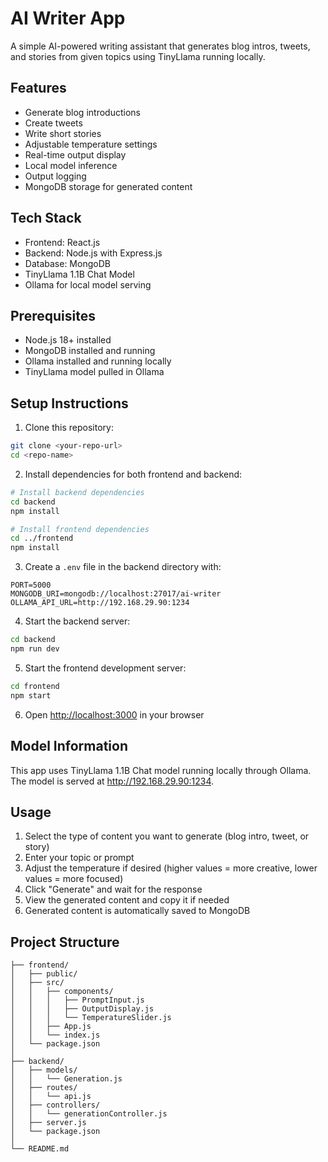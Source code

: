 # AI Writer App

A simple AI-powered writing assistant that generates blog intros, tweets, and stories from given topics using TinyLlama running locally.

## Features

- Generate blog introductions
- Create tweets
- Write short stories
- Adjustable temperature settings
- Real-time output display
- Local model inference
- Output logging
- MongoDB storage for generated content

## Tech Stack

- Frontend: React.js
- Backend: Node.js with Express.js
- Database: MongoDB
- TinyLlama 1.1B Chat Model
- Ollama for local model serving

## Prerequisites

- Node.js 18+ installed
- MongoDB installed and running
- Ollama installed and running locally
- TinyLlama model pulled in Ollama

## Setup Instructions

1. Clone this repository:
```bash
git clone <your-repo-url>
cd <repo-name>
```

2. Install dependencies for both frontend and backend:
```bash
# Install backend dependencies
cd backend
npm install

# Install frontend dependencies
cd ../frontend
npm install
```

3. Create a `.env` file in the backend directory with:
```
PORT=5000
MONGODB_URI=mongodb://localhost:27017/ai-writer
OLLAMA_API_URL=http://192.168.29.90:1234
```

4. Start the backend server:
```bash
cd backend
npm run dev
```

5. Start the frontend development server:
```bash
cd frontend
npm start
```

6. Open [http://localhost:3000](http://localhost:3000) in your browser

## Model Information

This app uses TinyLlama 1.1B Chat model running locally through Ollama. The model is served at http://192.168.29.90:1234.

## Usage

1. Select the type of content you want to generate (blog intro, tweet, or story)
2. Enter your topic or prompt
3. Adjust the temperature if desired (higher values = more creative, lower values = more focused)
4. Click "Generate" and wait for the response
5. View the generated content and copy it if needed
6. Generated content is automatically saved to MongoDB

## Project Structure

```
├── frontend/
│   ├── public/
│   ├── src/
│   │   ├── components/
│   │   │   ├── PromptInput.js
│   │   │   ├── OutputDisplay.js
│   │   │   └── TemperatureSlider.js
│   │   ├── App.js
│   │   └── index.js
│   └── package.json
│
├── backend/
│   ├── models/
│   │   └── Generation.js
│   ├── routes/
│   │   └── api.js
│   ├── controllers/
│   │   └── generationController.js
│   ├── server.js
│   └── package.json
│
└── README.md
```